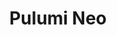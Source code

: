 ---
title: "Pulumi Neo"
layout: neo

meta_title: "Pulumi Neo"
meta_desc: "Meet Neo: AI-powered platform engineering that transforms bottlenecks into strategic advantages with full transparency, control & reliability."
meta_image: /images/product/neo-meta.png

overview:
  title: Pulumi Neo
  subtitle: Accelerate Cloud Delivery with AI-Powered Platform Engineering
  description: Platform engineering excellence shouldn't be limited by team capacity or hiring timelines. What if your expertise could be amplified by AI that understands your environment and respects your governance? Join the livestream on September 16th to discover how infrastructure intelligence transforms operational bottlenecks into strategic advantages. Experience platform engineering at AI speed—with full transparency, control, and enterprise-grade reliability.
  cta: Add the livestream to your calendar
  link: https://calendar.google.com/calendar/event?action=TEMPLATE&tmeid=MGd1b3RzdWlkOHMwZmcydGxkbjluMjI3aHYgY183YmU5ZmU1MDBkNGZhZTg1OTE4Yzc3ODQ5ZDA0YzA4ZGZlN2FiYWQ3Mzc0NjE4NzU4YmRkMTkwMjcxMjI1ZTFmQGc&tmsrc=c_7be9fe500d4fae85918c77849d04c08dfe7abad7374618758bdd190271225e1f%40group.calendar.google.com

demo_video:
    title: See Pulumi IDP in Action
    subtitle: Watch how platform teams build secure, standardized infrastructure
    videoID: AMvNG9IkWuI

---